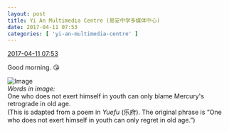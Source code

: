 ```yaml
---
layout: post
title: Yi An Multimedia Centre (易安中学多媒体中心)
date: 2017-04-11 07:53
categories: [ 'yi-an-multimedia-centre' ]
---
```


<div class="weibo-info">
  <a href="http://weibo.com/6196825252/EDY1onHRP">2017-04-11 07:53</a>
</div>

Good morning. :kissing_heart:

<!-- more -->

![Image](https://wx2.sinaimg.cn/mw690/006Lnfkoly1feienh6cppj30qo0qoabr.jpg)  
*Words in image:*  
One who does not exert himself in youth can only blame Mercury's retrograde in old age.  
(This is adapted from a poem in *Yuefu* (乐府). The original phrase is “One who does not exert himself in youth can only regret in old age.”)

